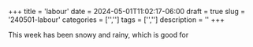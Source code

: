 +++
title = 'labour'
date = 2024-05-01T11:02:17-06:00
draft = true
slug = '240501-labour'
categories = ['','']
tags = ['','']
description = ''
+++

This week has been snowy and rainy, which is good for